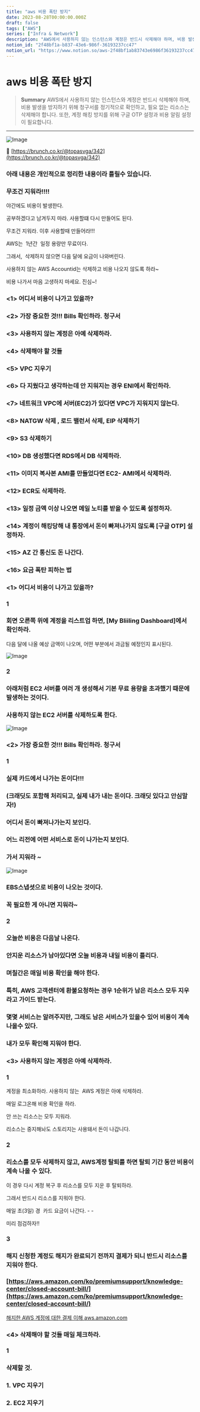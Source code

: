 ```yaml
---
title: "aws 비용 폭탄 방지"
date: 2023-08-28T00:00:00.000Z
draft: false
tags: ["AWS"]
series: ["Infra & Network"]
description: "AWS에서 사용하지 않는 인스턴스와 계정은 반드시 삭제해야 하며, 비용 발생을 방지하기 위해 청구서를 정기적으로 확인하고, 필요 없는 리소스는 삭제해야 합니다. 또한, 계정 해킹 방지를 위해 구글 OTP 설정과 비용 알림 설정이 필요합니다."
notion_id: "2f48bf1a-b837-43e6-986f-36193237cc47"
notion_url: "https://www.notion.so/aws-2f48bf1ab83743e6986f36193237cc47"
---
```


# aws 비용 폭탄 방지

> **Summary**
> AWS에서 사용하지 않는 인스턴스와 계정은 반드시 삭제해야 하며, 비용 발생을 방지하기 위해 청구서를 정기적으로 확인하고, 필요 없는 리소스는 삭제해야 합니다. 또한, 계정 해킹 방지를 위해 구글 OTP 설정과 비용 알림 설정이 필요합니다.

---

![Image](https://prod-files-secure.s3.us-west-2.amazonaws.com/09ccd4d5-876c-4bba-bbdf-cc77a0a11257/6bffb01b-b8a2-42b8-aa43-c4467bb4ccf8/Untitled.png?X-Amz-Algorithm=AWS4-HMAC-SHA256&X-Amz-Content-Sha256=UNSIGNED-PAYLOAD&X-Amz-Credential=ASIAZI2LB466QVVWTZV5%2F20250724%2Fus-west-2%2Fs3%2Faws4_request&X-Amz-Date=20250724T115940Z&X-Amz-Expires=3600&X-Amz-Security-Token=IQoJb3JpZ2luX2VjEAMaCXVzLXdlc3QtMiJIMEYCIQCdq7Q8XUvGv%2BR8hsoKiS0B1t0TYgVI7Y4q5p4gDQG0EwIhAKH0Kjz8MrYdHv1Yx82L2jkmnTMF%2B8opWVIZopv3UGKkKv8DCCwQABoMNjM3NDIzMTgzODA1IgyOeYeA2hPaUxJiYgcq3APcacdmwUbfjFaRp9AaZ5Qb1usdqg%2BTybb10jHQO0JAmGY12DZDIxdsn8u7NVqHDsFzTvL9Xl%2FLHjpYhzcM9R0HnPj%2FwaVq7rtqS6Yru%2FXWddlOK%2FKmTWuDQS%2FNoAqU7cFZ72W%2F0aNzNwPCsJKBZtlBZRblhf20vovjWORTyDHmvB89CHSdY2his%2BSXZPaZORGTU2ESJbpRQBoxF0YPePuG5hxWEIUWbUD8NcdQf7TWJnq3RSgGpERW1MkWIIZENGn8Fq9qEuiuY356PGrC4kGmQl8xlNveG9nWkNG7Qxj%2BE0VKenW686uvO75uG8zeH6miucC8OtNHTQFdbUNxA3he0o1qBLZZAgctpnHpcuuUvdYqBRGD%2FZzHmhanEmt7FVVSjKhWeuVKLkIl05I%2FHfNR6n8bOsLDLskcr2kFILVK471yye%2Fo%2FYXZ9iriCkhtuGyNW%2Fpb4GvAAxroDlnaoDDFCDY97ForZm3G7uqp5CcR%2FNuVnPrIEtwCjXsM8UUw7CsJzgp94MlB4r7DZvKKLJ08pgi4ptJyNOELw0Yh%2FFrYvd84JN5bjND14kkjE42Vfjl1xGuycgGjG3BBzLthu77%2Fh9KcBh6CgVG58hAjIFun18pI%2FbNF9IB%2B%2B0TruDCsm4jEBjqkAU6zb2YyLV%2FYijh5b8px%2BK%2B9MkTwZmjVsZBixupWUNLWubLbgNQ%2B7azSB8dk0lb0AMifJvg2VtrvQ8cngafT%2FZ8POdAdZpsYht8QSiEOHJ%2BUwMT71hoyJNjqXrT6E4DbIn5PARS7ev3IPmsksZ5k7owNR1FQ6K5joKRcYf4QWIL3sUJdZB6gKFEP54%2Br6nNe3AiFeDdGp3ZDUAgyA7NKfCk9OCLW&X-Amz-Signature=bc9f978c0d2096b7bcbaf00066cb44a04d8c036b1e11692676fd37aa3f69183b&X-Amz-SignedHeaders=host&x-amz-checksum-mode=ENABLED&x-id=GetObject)

🔗 [https://brunch.co.kr/@topasvga/342](https://brunch.co.kr/@topasvga/342)

### 아래 내용은 개인적으로 정리한 내용이라 틀릴수 있습니다.

### 무조건 지워라!!!!

야간에도 비용이 발생한다.

공부하겠다고 남겨두지 마라. 사용할떄 다시 만들어도 된다.

무조건 지워라. 이후 사용할때 만들어라!!!

AWS는  1년간  일정 용량만 무료이다.

그래서,  삭제하지 않으면 다음 달에 요금이 나와버린다.

사용하지 않는 AWS Accountid는 삭제하고 비용 나오지 않도록 하라~

비용 나가서 마음 고생하지 마세요. 진심~!

### <1> 어디서 비용이 나가고 있을까?

### <2> 가장 중요한 것!!! Bills 확인하라. 청구서

### <3> 사용하지 않는 계정은 아예 삭제하라.

### <4> 삭제해야 할 것들

### <5> VPC 지우기

### <6> 다 지웠다고 생각하는데 안 지워지는 경우 ENI에서 확인하라.

### <7> 네트워크 VPC에 서버(EC2)가 있다면 VPC가 지워지지 않는다.

### <8> NATGW 삭제 , 로드 밸런서 삭제, EIP 삭제하기

### <9> S3 삭제하기

### <10> DB 생성했다면 RDS에서 DB 삭제하라.

### <11> 이미지 복사본 AMI를 만들었다면 EC2- AMI에서 삭제하라.

### <12> ECR도 삭제하라.

### <13> 일정 금액 이상 나오면 메일 노티를 받을 수 있도록 설정하자.

### <14> 계정이 해킹당해 내 통장에서 돈이 빠져나가지 않도록 [구글 OTP] 설정하자.

### <15> AZ 간 통신도 돈 나간다.

### <16> 요금 폭탄 피하는 법

### <1> 어디서 비용이 나가고 있을까?

### 1

### 회면 오른쪽 위에 계정을 리스트업 하면, [My Bliiling Dashboard]에서 확인하라.

다음 달에 나올 예상 금액이 나오며, 어떤 부분에서 과금될 예정인지 표시된다.

![Image](https://img1.daumcdn.net/thumb/R1280x0/?fname=https://t1.daumcdn.net/brunch/service/user/uSr/image/p6s7YXIuzDoixJ5h6jLH8q1jh28.jpg)

### 2

### 아래처럼 EC2 서버를 여러 개 생성해서 기본 무료 용량을 초과했기 때문에 발생하는 것이다.

### 사용하지 않는 EC2 서버를 삭제하도록 한다.

![Image](https://img1.daumcdn.net/thumb/R1280x0/?fname=https://t1.daumcdn.net/brunch/service/user/uSr/image/7bYffUrYNeZAQjrQooi-w59EDSU.jpg)

### <2> 가장 중요한 것!!! Bills 확인하라. 청구서

### 1

### 실제 카드에서 나가는 돈이다!!!

### (크래딧도 포함해 처리되고, 실제 내가 내는 돈이다. 크래딧 있다고 안심말자!)

### 어디서 돈이 빠져나가는지 보인다.

### 어느 리전에 어떤 서비스로 돈이 나가는지 보인다.

### 가서 지워라 ~

![Image](https://img1.daumcdn.net/thumb/R1280x0/?fname=https://t1.daumcdn.net/brunch/service/user/uSr/image/DlB8l9Wz2W5x2SA-0iNDzKDs_Jg.png)

### EBS스냅셧으로 비용이 나오는 것이다.

### 꼭 필요한 게 아니면 지워라~

### 2

### 오늘쓴 비용은 다음날 나온다.

### 안지운 리소스가 남아있다면 오늘 비용과 내일 비용이 틀리다.

### 며칠간은 매일 비용 확인을 해야 한다.

### 특히, AWS 고객센터에 환불요청하는 경우 1순위가 남은 리소스 모두 지우라고 가이드 받는다.

### 몇몇 서비스는 알려주지만, 그래도 남은 서비스가 있을수 있어 비용이 계속 나올수 있다.

### 내가 모두 확인해 지워야 한다.

### <3> 사용하지 않는 계정은 아예 삭제하라.

### 1

계정을 최소화하라. 사용하지 않는  AWS 계정은 아예 삭제하라.

매일 로그온해 비용 확인을 하라.

안 쓰는 리소스는 모두 지워라.

리소스는 중지해놔도 스토리지는 사용돼서 돈이 나갑니다.

### 2

### 리소스를 모두 삭제하지 않고, AWS계정 탈퇴를 하면 탈퇴 기간 동안 비용이 계속 나올 수 있다.

이 경우 다시 계정 복구 후 리소스를 모두 지운 후 탈퇴하라.

그래서 반드시 리소스를 지워야 한다.

매일 초(3일) 경  카드 요금이 나간다. - -

미리 점검하자!!

### 3

### 해지 신청한 계정도 해지가 완료되기 전까지 결제가 되니 반드시 리소스를 지워야 한다.

### [https://aws.amazon.com/ko/premiumsupport/knowledge-center/closed-account-bill/](https://aws.amazon.com/ko/premiumsupport/knowledge-center/closed-account-bill/)

[해지한 AWS 계정에 대한 결제 이해](https://aws.amazon.com/ko/premiumsupport/knowledge-center/closed-account-bill/)[
](https://aws.amazon.com/ko/premiumsupport/knowledge-center/closed-account-bill/)[aws.amazon.com](https://aws.amazon.com/ko/premiumsupport/knowledge-center/closed-account-bill/)[](https://aws.amazon.com/ko/premiumsupport/knowledge-center/closed-account-bill/)

### <4> 삭제해야 할 것들 매일 체크하라.

### 1

### 삭제할 것.

### 1. VPC 지우기

### 2. EC2 지우기

